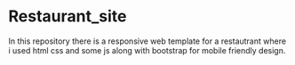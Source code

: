 # Restaurant_site
In this repository there is a responsive  web template for a restautrant where i used html css and some js along with bootstrap for mobile friendly design. 
